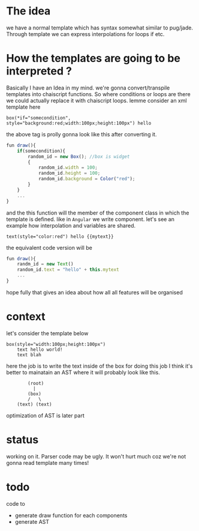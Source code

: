 # The idea
we have a normal template which has syntax somewhat similar to pug/jade. Through template we can express interpolations for loops if etc.

# How the templates are going to be interpreted ?

Basically I have an Idea in my mind. we're gonna convert/transpile templates into chaiscript functions. So where conditions or loops are there we could actually replace it with chaiscript loops. lemme consider an xml template here
```jade
box(*if="somecondition", style="background:red;width:100px;height:100px") hello 
```

the above tag is prolly gonna look like this after converting it.

```javascript
fun draw(){
    if(somecondition){
        random_id = new Box(); //box is widget
        {
            random_id.width = 100;  
            random_id.height = 100;
            random_id.background = Color("red");
        }
    }
    ...
}
```
and the this function will the member of the component class in which the template is defined. like in `Angular` we write component. let's see an example how interpolation and variables are shared.

```jade
text(style="color:red") hello {{mytext}} 
```

the equivalent code version will be

```javascript
fun draw(){
    randm_id = new Text()
    random_id.text = "hello" + this.mytext
    ...
}
```

hope fully that gives an idea about how all all features will be organised

# context
let's consider the template below
```jade
box(style="width:100px;height:100px")
    text hello world!
    text blah
```
here the job is to write the text inside of the box for doing this job I think it's better to mainatain an AST
where it will probably look like this.
```
        (root)
          |
        (box)
        /   \
    (text) (text)

``` 

optimization of AST is later part

# status

working on it. Parser code may be ugly. It won't hurt much coz we're not gonna read template many times!

# todo
code to
  - generate draw function for each components
  - generate AST

  